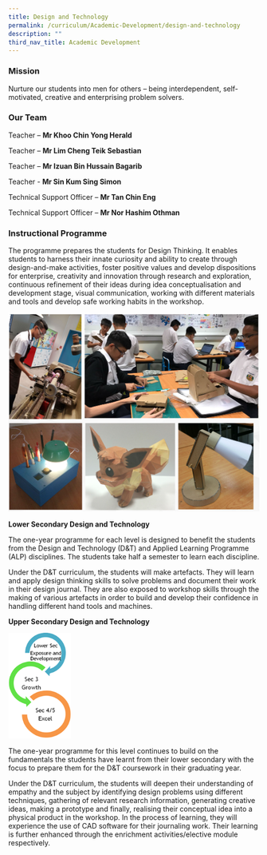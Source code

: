 ```yaml
---
title: Design and Technology
permalink: /curriculum/Academic-Development/design-and-technology
description: ""
third_nav_title: Academic Development
---
```

### Mission
Nurture our students into men for others – being interdependent, self-motivated, creative and enterprising problem solvers.  

### Our Team


Teacher – **Mr Khoo Chin Yong Herald** 

Teacher – **Mr Lim Cheng Teik Sebastian**

Teacher – **Mr Izuan Bin Hussain Bagarib**

Teacher - **Mr Sin Kum Sing Simon**

Technical Support Officer – **Mr Tan Chin Eng**
  
Technical Support Officer – **Mr Nor Hashim Othman**

### Instructional Programme
  
The programme prepares the students for Design Thinking. It enables students to harness their innate curiosity and ability to create through design-and-make activities, foster positive values and develop dispositions for enterprise, creativity and innovation through research and exploration, continuous refinement of their ideas during idea conceptualisation and development stage, visual communication, working with different materials and tools and develop safe working habits in the workshop.

![](/images/dnt.png)

**Lower Secondary Design and Technology**

The one-year programme for each level is designed to benefit the students from the Design and Technology (D&T) and Applied Learning Programme (ALP) disciplines. The students take half a semester to learn each discipline.

Under the D&T curriculum, the students will make artefacts. They will learn and apply design thinking skills to solve problems and document their work in their design journal. They are also exposed to workshop skills through the making of various artefacts in order to build and develop their confidence in handling different hand tools and machines. 

  

  

**Upper Secondary Design and Technology**

<img src="/images/designtech_prog3.png" 
     style="width:25%">

  

The one-year programme for this level continues to build on the fundamentals the students have learnt from their lower secondary with the focus to prepare them for the D&T coursework in their graduating year.

  

Under the D&T curriculum, the students will deepen their understanding of empathy and the subject by identifying design problems using different techniques, gathering of relevant research information, generating creative ideas, making a prototype and finally, realising their conceptual idea into a physical product in the workshop. In the process of learning, they will experience the use of CAD software for their journaling work. Their learning is further enhanced through the enrichment activities/elective module respectively.